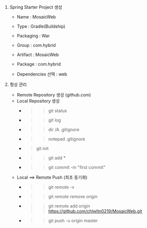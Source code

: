 1. Spring Starter Project 생성
	
	- Name : MosaicWeb
	- Type : Gradle(Buildship)
	- Packaging : War
	- Group : com.hybrid
	- Artifact : MosaicWeb
	- Package : com.hybrid
	
	- Dependencies 선택 : web
	
2. 형상 관리

	- Remote Repository 생성 (github.com)
	- Local Repository 생성
		- >> git status
		- >> git log
		- >> dir /A .gitignore
		- >> notepad .gitignore
		- > git init
		- >> git add *
		- >> git commit -m "first commit"
	- Local ==> Remote Push (최초 동기화)
		- >> git remote -v
		- >> git remote remove origin
		- >> git remote add origin https://github.com/chlwltn0219/MosaicWeb.git
		- >> git push -u origin master